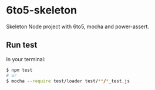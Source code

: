 6to5-skeleton
===============

Skeleton Node project with 6to5, mocha and power-assert.

Run test
---------

In your terminal:

~~~~~~~~~~~~~~~~~~~~~~sh
$ npm test
# or
$ mocha --require test/loader test/**/*_test.js
~~~~~~~~~~~~~~~~~~~~~~~~
